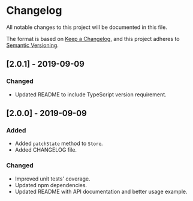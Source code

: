# Changelog

All notable changes to this project will be documented in this file.

The format is based on [Keep a Changelog](https://keepachangelog.com/en/1.0.0/),
and this project adheres to [Semantic Versioning](https://semver.org/spec/v2.0.0.html).

## [2.0.1] - 2019-09-09

### Changed

* Updated README to include TypeScript version requirement. 

## [2.0.0] - 2019-09-09

### Added

* Added `patchState` method to `Store`.
* Added CHANGELOG file.

### Changed

* Improved unit tests' coverage.
* Updated npm dependencies.
* Updated README with API documentation and better usage example.
